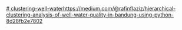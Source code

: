 [# clustering-well-water](https://medium.com/@rafinflaziz/hierarchical-clustering-analysis-of-well-water-quality-in-bandung-using-python-8d28fb2e7802)https://medium.com/@rafinflaziz/hierarchical-clustering-analysis-of-well-water-quality-in-bandung-using-python-8d28fb2e7802
